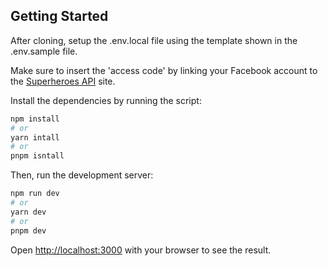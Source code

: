 ## Getting Started

After cloning, setup the .env.local file using the template shown in the .env.sample file.

Make sure to insert the 'access code' by linking your Facebook account to the [Superheroes API](https://www.superheroapi.com/) site.

Install the dependencies by running the script:
```bash
npm install
# or
yarn intall
# or
pnpm isntall
```

Then, run the development server:

```bash
npm run dev
# or
yarn dev
# or
pnpm dev
```

Open [http://localhost:3000](http://localhost:3000) with your browser to see the result.
